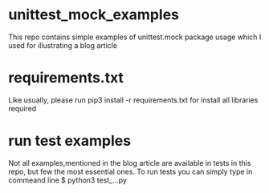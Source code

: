 # unittest_mock_examples
This repo contains simple examples of unittest.mock package usage  which I used for illustrating a blog article

# requirements.txt
Like usually, please run pip3 install -r requirements.txt for install all libraries required

# run test examples
Not all examples,mentioned in the blog article are available in tests in this repo, but few the most essential ones.
To run tests you can simply type in commeand line 
$ python3 test_...py
